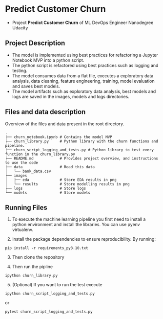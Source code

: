 # Predict Customer Churn

- Project **Predict Customer Churn** of ML DevOps Engineer Nanodegree Udacity
## Project Description

- The model is implemented using best practices for refactoring a Jupyter Notebook MVP into a python script. 
- The python script is refactored using best practices such as logging and testing.
- The model consumes data from a flat file, executes a exploratory data analysis, data cleaning, feature engineering, training, model evaluation and saves best models.
- The model artifacts such as exploratory data analysis, best models and logs are saved in the images, models and logs directories.

## Files and data description
Overview of the files and data present in the root directory. 

```
.
├── churn_notebook.ipynb # Contains the model MVP
├── churn_library.py     # Python library with the churn functions and pipeline.
├── churn_script_logging_and_tests.py # Python library to test every function in the churn_library.py
├── README.md            # Provides project overview, and instructions to use the code
├── data                 # Read this data
│   └── bank_data.csv
├── images               
│   ├── eda              # Store EDA results in png
│   └── results          # Store modelling results in png
├── logs                 # Store logs
└── models               # Store models
```

## Running Files

1. To execute the machine learning pipeline you first need to install a python environment and install the libraries.
You can use pyenv virtualenv. 

2. Install the package dependencies to ensure reproducibility. By running:
```
pip install -r requirements_py3.10.txt
```
3. Then clone the repository

4. Then run the pipline
```
ipython churn_library.py
```
5. (Optional) If you want to run the test execute
```
ipython churn_script_logging_and_tests.py
```
or
```
pytest churn_script_logging_and_tests.py
```


